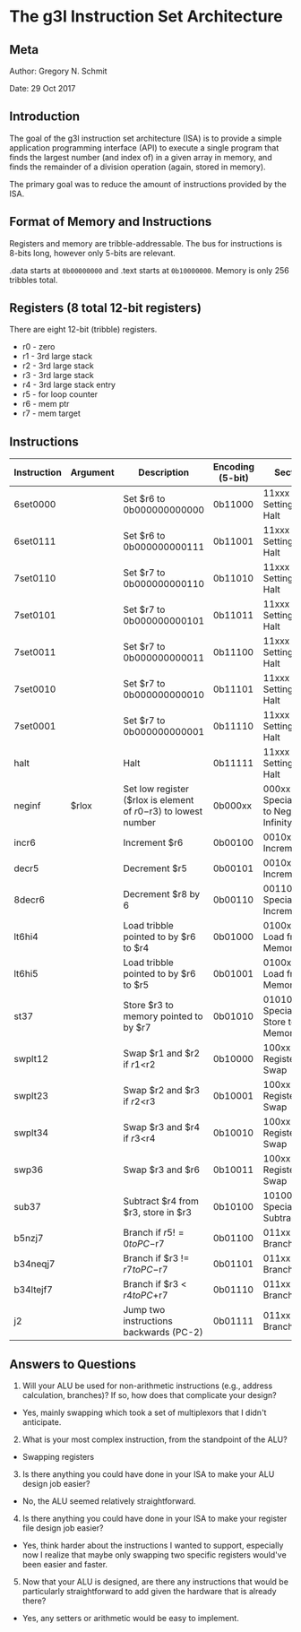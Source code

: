 # The g3l Instruction Set Architecture

## Meta

Author: Gregory N. Schmit

Date: 29 Oct 2017

## Introduction

The goal of the g3l instruction set architecture (ISA) is to provide a simple application programming interface (API) to execute a single program that finds the largest number (and index of) in a given array in memory, and finds the remainder of a division operation (again, stored in memory).

The primary goal was to reduce the amount of instructions provided by the ISA.

## Format of Memory and Instructions

Registers and memory are tribble-addressable. The bus for instructions is 8-bits long, however only 5-bits are relevant.

.data starts at `0b00000000` and .text starts at `0b10000000`. Memory is only 256 tribbles total.

## Registers (8 total 12-bit registers)

There are eight 12-bit (tribble) registers.

- r0 - zero
- r1 - 3rd large stack
- r2 - 3rd large stack
- r3 - 3rd large stack
- r4 - 3rd large stack entry
- r5 - for loop counter
- r6 - mem ptr
- r7 - mem target

## Instructions

| Instruction | Argument | Description                                                     | Encoding (5-bit) | Section                                  |
|-------------|----------|-----------------------------------------------------------------|------------------|------------------------------------------|
| 6set0000    |          | Set $r6 to 0b000000000000                                       | 0b11000          | 11xxx - Setting + Halt                   |
| 6set0111    |          | Set $r6 to 0b000000000111                                       | 0b11001          | 11xxx - Setting + Halt                   |
| 7set0110    |          | Set $r7 to 0b000000000110                                       | 0b11010          | 11xxx - Setting + Halt                   |
| 7set0101    |          | Set $r7 to 0b000000000101                                       | 0b11011          | 11xxx - Setting + Halt                   |
| 7set0011    |          | Set $r7 to 0b000000000011                                       | 0b11100          | 11xxx - Setting + Halt                   |
| 7set0010    |          | Set $r7 to 0b000000000010                                       | 0b11101          | 11xxx - Setting + Halt                   |
| 7set0001    |          | Set $r7 to 0b000000000001                                       | 0b11110          | 11xxx - Setting + Halt                   |
| halt        |          | Halt                                                            | 0b11111          | 11xxx - Setting + Halt                   |
| neginf      | $rlox    | Set low register ($rlox is element of $r0-$r3) to lowest number | 0b000xx          | 000xx - Special Set to Negative Infinity |
| incr6       |          | Increment $r6                                                   | 0b00100          | 0010x - Incrementing                     |
| decr5       |          | Decrement $r5                                                   | 0b00101          | 0010x - Incrementing                     |
| 8decr6      |          | Decrement $r8 by 6                                              | 0b00110          | 00110 - Special Increment                |
| lt6hi4      |          | Load tribble pointed to by $r6 to $r4                           | 0b01000          | 0100x - Load from Memory                 |
| lt6hi5      |          | Load tribble pointed to by $r6 to $r5                           | 0b01001          | 0100x - Load from Memory                 |
| st37        |          | Store $r3 to memory pointed to by $r7                           | 0b01010          | 01010 - Special Store to Memory          |
| swplt12     |          | Swap $r1 and $r2 if $r1<$r2                                     | 0b10000          | 100xx - Register Swap                    |
| swplt23     |          | Swap $r2 and $r3 if $r2<$r3                                     | 0b10001          | 100xx - Register Swap                    |
| swplt34     |          | Swap $r3 and $r4 if $r3<$r4                                     | 0b10010          | 100xx - Register Swap                    |
| swp36       |          | Swap $r3 and $r6                                                | 0b10011          | 100xx - Register Swap                    |
| sub37       |          | Subtract $r4 from $r3, store in $r3                             | 0b10100          | 10100 - Special Subtract                 |
| b5nzj7      |          | Branch if $r5 != 0 to PC-$r7                                    | 0b01100          | 011xx - Branching                        |
| b34neqj7    |          | Branch if $r3 != $r7 to PC-$r7                                  | 0b01101          | 011xx - Branching                        |
| b34ltejf7   |          | Branch if $r3 < $r4 to PC+$r7                                   | 0b01110          | 011xx - Branching                        |
| j2          |          | Jump two instructions backwards (PC-2)                          | 0b01111          | 011xx - Branching                        |

## Answers to Questions

1. Will your ALU be used for non-arithmetic instructions (e.g., address calculation, branches)? If so, how does that complicate your design?
  - Yes, mainly swapping which took a set of multiplexors that I didn't anticipate.
2. What is your most complex instruction, from the standpoint of the ALU?
  - Swapping registers
3. Is there anything you could have done in your ISA to make your ALU design job easier?
  - No, the ALU seemed relatively straightforward.
4. Is there anything you could have done in your ISA to make your register file design job easier?
  - Yes, think harder about the instructions I wanted to support, especially now I realize that maybe only swapping two specific registers would've been easier and faster.
5. Now that your ALU is designed, are there any instructions that would be particularly straightforward to add given
the hardware that is already there?
  - Yes, any setters or arithmetic would be easy to implement.
